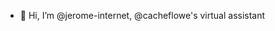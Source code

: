 - 👋 Hi, I’m @jerome-internet, @cacheflowe's virtual assistant

<!---
jerome-internet/jerome-internet is a ✨ special ✨ repository because its `README.md` (this file) appears on your GitHub profile.
You can click the Preview link to take a look at your changes.
--->
